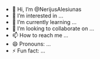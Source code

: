 - 👋 Hi, I’m @NerijusAlesiunas
- 👀 I’m interested in ...
- 🌱 I’m currently learning ...
- 💞️ I’m looking to collaborate on ...
- 📫 How to reach me ...
- 😄 Pronouns: ...
- ⚡ Fun fact: ...

<!---
NerijusAlesiunas/NerijusAlesiunas is a ✨ special ✨ repository because its `README.md` (this file) appears on your GitHub profile.
You can click the Preview link to take a look at your changes.
--->
